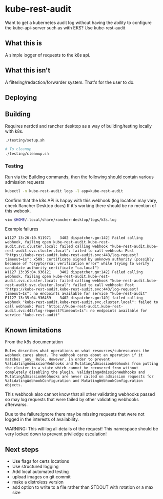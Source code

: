 # kube-rest-audit
Want to get a kubernetes audit log without having the ability to configure the kube-api-server such as with EKS?
Use kube-rest-audit

## What this is
A simple logger of requests to the k8s api.

## What this isn't
A filtering/redaction/forwarder system. That's for the user to do.

## Deploying

## Building
Requires nerdctl and rancher desktop as a way of building/testing locally with k8s.

```bash
./testing/setup.sh

# To cleanup
./testing/cleanup.sh
```

### Testing
Run via the Building commands, then the following should contain various admission requests

```bash
kubectl -n kube-rest-audit logs -l app=kube-rest-audit 
```

Confirm that the k8s API is happy with this webhook (log location may vary, check Rancher Desktop docs)
If it's working there should be no mention of this webook.

```bash
vim $HOME/.local/share/rancher-desktop/logs/k3s.log
```

Example failures

```
W1127 13:26:10.911971    3402 dispatcher.go:142] Failed calling webhook, failing open kube-rest-audit.kube-rest-audit.svc.cluster.local: failed calling webhook "kube-rest-audit.kube-rest-audit.svc.cluster.local": failed to call webhook: Post "https://kube-rest-audit.kube-rest-audit.svc:443/log-request?timeout=1s": x509: certificate signed by unknown authority (possibly because of "crypto/rsa: verification error" while trying to verify candidate authority certificate "ca.local")
W1127 13:35:04.936121    3402 dispatcher.go:142] Failed calling webhook, failing open kube-rest-audit.kube-rest-audit.svc.cluster.local: failed calling webhook "kube-rest-audit.kube-rest-audit.svc.cluster.local": failed to call webhook: Post "https://kube-rest-audit.kube-rest-audit.svc:443/log-request?timeout=1s": no endpoints available for service "kube-rest-audit"
E1127 13:35:04.936459    3402 dispatcher.go:149] failed calling webhook "kube-rest-audit.kube-rest-audit.svc.cluster.local": failed to call webhook: Post "https://kube-rest-audit.kube-rest-audit.svc:443/log-request?timeout=1s": no endpoints available for service "kube-rest-audit"

```

## Known limitations
From the k8s documentation

```text
Rules describes what operations on what resources/subresources the webhook cares about. The webhook cares about an operation if it matches _any_ Rule. However, in order to prevent ValidatingAdmissionWebhooks and MutatingAdmissionWebhooks from putting the cluster in a state which cannot be recovered from without completely disabling the plugin, ValidatingAdmissionWebhooks and MutatingAdmissionWebhooks are never called on admission requests for ValidatingWebhookConfiguration and MutatingWebhookConfiguration objects.
```

This webhook also cannot know that all other validating webhooks passed so may log requests that were failed by other validating webhooks afterwarss.

Due to the failure:ignore there may be missing requests that were not logged in the interests of availability.

WARNING: This will log all details of the request! This namespace should be very locked down to prevent priviledge escalation!



## Next steps
* Use flags for certs locations
* Use structured logging
* Add local automated testing
* upload images on git commit
* make a distroless version
* add option to write to a file rather than STDOUT with rotation or a max size
